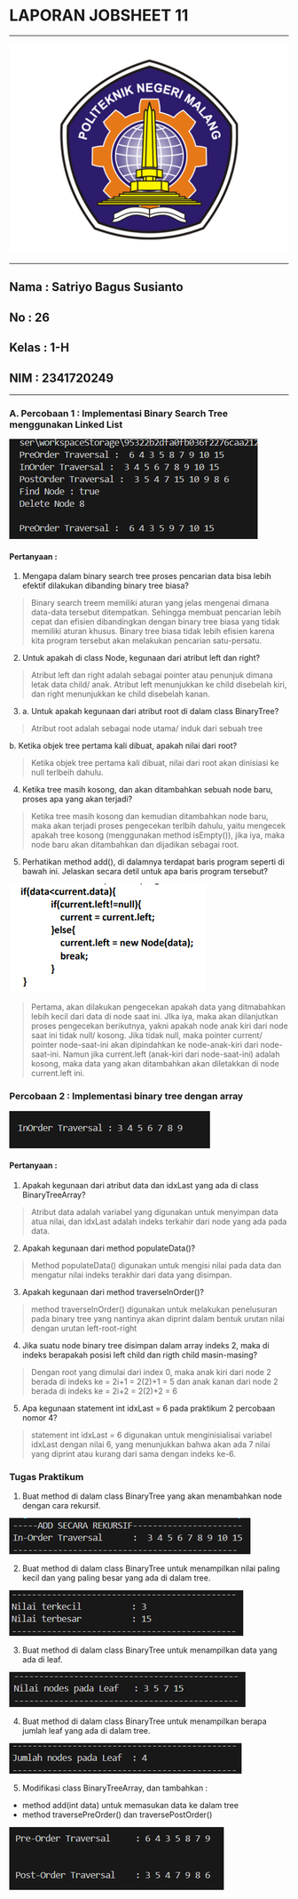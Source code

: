 # **LAPORAN JOBSHEET 11**

---

<img src = "image.png">

---

## Nama    : Satriyo Bagus Susianto
## No      : 26
## Kelas   : 1-H
## NIM     : 2341720249

---

### A. Percobaan 1 : Implementasi Binary Search Tree menggunakan Linked List

<img src = "image-1.png">

#### Pertanyaan :
1. Mengapa dalam binary search tree proses pencarian data bisa lebih efektif dilakukan dibanding 
binary tree biasa?

> Binary search treem memiliki aturan yang jelas mengenai dimana data-data tersebut ditempatkan. Sehingga membuat pencarian lebih cepat dan efisien dibandingkan dengan binary tree biasa yang tidak memiliki aturan khusus. Binary tree biasa tidak lebih efisien karena kita program tersebut akan melakukan pencarian satu-persatu.

2. Untuk apakah di class Node, kegunaan dari atribut left dan right?

> Atribut left dan right adalah sebagai pointer atau penunjuk dimana letak data child/ anak. Atribut left menunjukkan ke child disebelah kiri, dan right menunjukkan ke child disebelah kanan.

3.  a. Untuk apakah kegunaan dari atribut root di dalam class BinaryTree?

> Atribut root adalah sebagai node utama/ induk dari sebuah tree
    
b. Ketika objek tree pertama kali dibuat, apakah nilai dari root?

> Ketika objek tree pertama kali dibuat, nilai dari root akan dinisiasi ke null terlbeih dahulu.

4. Ketika tree masih kosong, dan akan ditambahkan sebuah node baru, proses apa yang akan terjadi?

> Ketika tree masih kosong dan kemudian ditambahkan node baru, maka akan terjadi proses pengecekan terlbih dahulu, yaitu mengecek apakah tree kosong (menggunakan method isEmpty()), jika iya, maka node baru akan ditambahkan dan dijadikan sebagai root.

5. Perhatikan method add(), di dalamnya terdapat baris program seperti di bawah ini. Jelaskan 
secara detil untuk apa baris program tersebut?

<img src = "image-2.png">

> Pertama, akan dilakukan pengecekan apakah data yang ditmabahkan lebih kecil dari data di node saat ini. JIka iya, maka akan dilanjutkan proses pengecekan berikutnya, yakni apakah node anak kiri dari node saat ini tidak null/ kosong. Jika tidak null, maka pointer current/ pointer node-saat-ini akan dipindahkan ke node-anak-kiri dari node-saat-ini. Namun jika current.left (anak-kiri dari node-saat-ini) adalah kosong, maka data yang akan ditambahkan akan diletakkan di node current.left ini.

### Percobaan 2 : Implementasi binary tree dengan array

<img src = "image-3.png">

#### Pertanyaan :
1. Apakah kegunaan dari atribut data dan idxLast yang ada di class BinaryTreeArray?

> Atribut data adalah variabel yang digunakan untuk menyimpan data atua nilai, dan idxLast adalah indeks terkahir dari node yang ada pada data.

2. Apakah kegunaan dari method populateData()?

> Method populateData() digunakan untuk mengisi nilai pada data dan mengatur nilai indeks terakhir dari data yang disimpan.

3. Apakah kegunaan dari method traverseInOrder()?

> method traverseInOrder() digunakan untuk melakukan penelusuran pada binary tree yang nantinya akan diprint dalam bentuk urutan nilai dengan urutan left-root-right

4. Jika suatu node binary tree disimpan dalam array indeks 2, maka di indeks berapakah posisi 
left child dan rigth child masin-masing?

> Dengan root yang dimulai dari index 0,
maka anak kiri dari node 2 berada di indeks ke = 2i+1 = 2(2)+1 = 5
dan anak kanan dari node 2 berada di indeks ke = 2i+2 = 2(2)+2 = 6

5. Apa kegunaan statement int idxLast = 6 pada praktikum 2 percobaan nomor 4?

> statement int idxLast = 6 digunakan untuk menginisialisai variabel idxLast dengan nilai 6, yang menunjukkan bahwa akan ada 7 nilai yang diprint atau kurang dari sama dengan indeks ke-6.

### Tugas Praktikum
1. Buat method di dalam class BinaryTree yang akan menambahkan node dengan cara 
rekursif.

<img src = "image-4.png">

2. Buat method di dalam class BinaryTree untuk menampilkan nilai paling kecil dan yang 
paling besar yang ada di dalam tree.

<img src = "image-5.png">

3. Buat method di dalam class BinaryTree untuk menampilkan data yang ada di leaf.

<img src = "image-6.png">

4. Buat method di dalam class BinaryTree untuk menampilkan berapa jumlah leaf yang ada 
di dalam tree.

<img src = "image-7.png">

5. Modifikasi class BinaryTreeArray, dan tambahkan :

- method add(int data) untuk memasukan data ke dalam tree
- method traversePreOrder() dan traversePostOrder()

<img src = "image-8.png">
